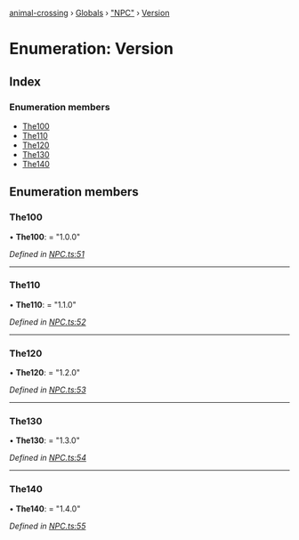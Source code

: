 [animal-crossing](../README.md) › [Globals](../globals.md) › ["NPC"](../modules/_npc_.md) › [Version](_npc_.version.md)

# Enumeration: Version

## Index

### Enumeration members

* [The100](_npc_.version.md#the100)
* [The110](_npc_.version.md#the110)
* [The120](_npc_.version.md#the120)
* [The130](_npc_.version.md#the130)
* [The140](_npc_.version.md#the140)

## Enumeration members

###  The100

• **The100**: = "1.0.0"

*Defined in [NPC.ts:51](https://github.com/Norviah/animal-crossing/blob/37a256e/module/types/NPC.ts#L51)*

___

###  The110

• **The110**: = "1.1.0"

*Defined in [NPC.ts:52](https://github.com/Norviah/animal-crossing/blob/37a256e/module/types/NPC.ts#L52)*

___

###  The120

• **The120**: = "1.2.0"

*Defined in [NPC.ts:53](https://github.com/Norviah/animal-crossing/blob/37a256e/module/types/NPC.ts#L53)*

___

###  The130

• **The130**: = "1.3.0"

*Defined in [NPC.ts:54](https://github.com/Norviah/animal-crossing/blob/37a256e/module/types/NPC.ts#L54)*

___

###  The140

• **The140**: = "1.4.0"

*Defined in [NPC.ts:55](https://github.com/Norviah/animal-crossing/blob/37a256e/module/types/NPC.ts#L55)*
